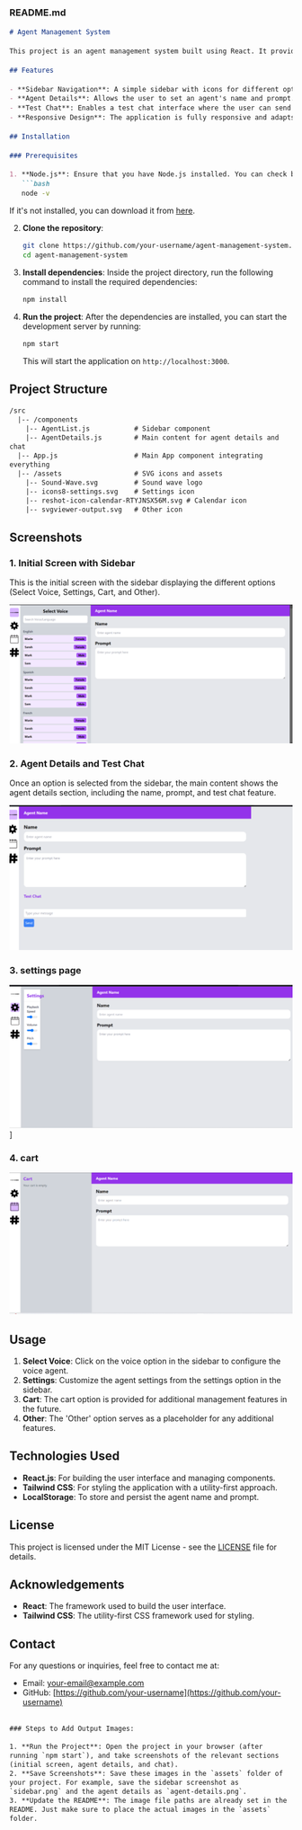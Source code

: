 

### **README.md**

```markdown
# Agent Management System

This project is an agent management system built using React. It provides a sidebar for easy navigation, allowing users to manage agent details, test chat functionality, and access settings.

## Features

- **Sidebar Navigation**: A simple sidebar with icons for different options like "Select Voice", "Settings", "Cart", and "Other".
- **Agent Details**: Allows the user to set an agent's name and prompt.
- **Test Chat**: Enables a test chat interface where the user can send messages.
- **Responsive Design**: The application is fully responsive and adapts to different screen sizes.

## Installation

### Prerequisites

1. **Node.js**: Ensure that you have Node.js installed. You can check by running the following command in your terminal:
   ```bash
   node -v
   ```
   If it's not installed, you can download it from [here](https://nodejs.org/).

2. **Clone the repository**:
   ```bash
   git clone https://github.com/your-username/agent-management-system.git
   cd agent-management-system
   ```

3. **Install dependencies**:
   Inside the project directory, run the following command to install the required dependencies:
   ```bash
   npm install
   ```

4. **Run the project**:
   After the dependencies are installed, you can start the development server by running:
   ```bash
   npm start
   ```

   This will start the application on `http://localhost:3000`.

## Project Structure

```
/src
  |-- /components
    |-- AgentList.js           # Sidebar component
    |-- AgentDetails.js        # Main content for agent details and chat
  |-- App.js                   # Main App component integrating everything
  |-- /assets                  # SVG icons and assets
    |-- Sound-Wave.svg         # Sound wave logo
    |-- icons8-settings.svg    # Settings icon
    |-- reshot-icon-calendar-RTYJNSX56M.svg # Calendar icon
    |-- svgviewer-output.svg   # Other icon
```

## Screenshots

### 1. **Initial Screen with Sidebar**  
This is the initial screen with the sidebar displaying the different options (Select Voice, Settings, Cart, and Other).

![Initial Sidebar](home%20page.png)

### 2. **Agent Details and Test Chat**  
Once an option is selected from the sidebar, the main content shows the agent details section, including the name, prompt, and test chat feature.

![Agent Details](test.png)

### 3. **settings page**

![settings](settings.png)]

### 4. **cart**
![cart](cart.png)

## Usage

1. **Select Voice**: Click on the voice option in the sidebar to configure the voice agent.
2. **Settings**: Customize the agent settings from the settings option in the sidebar.
3. **Cart**: The cart option is provided for additional management features in the future.
4. **Other**: The 'Other' option serves as a placeholder for any additional features.

## Technologies Used

- **React.js**: For building the user interface and managing components.
- **Tailwind CSS**: For styling the application with a utility-first approach.
- **LocalStorage**: To store and persist the agent name and prompt.

## License

This project is licensed under the MIT License - see the [LICENSE](LICENSE) file for details.

## Acknowledgements

- **React**: The framework used to build the user interface.
- **Tailwind CSS**: The utility-first CSS framework used for styling.

## Contact

For any questions or inquiries, feel free to contact me at:
- Email: your-email@example.com
- GitHub: [https://github.com/your-username](https://github.com/your-username)
```

### Steps to Add Output Images:

1. **Run the Project**: Open the project in your browser (after running `npm start`), and take screenshots of the relevant sections (initial screen, agent details, and chat).
2. **Save Screenshots**: Save these images in the `assets` folder of your project. For example, save the sidebar screenshot as `sidebar.png` and the agent details as `agent-details.png`.
3. **Update the README**: The image file paths are already set in the README. Just make sure to place the actual images in the `assets` folder.



